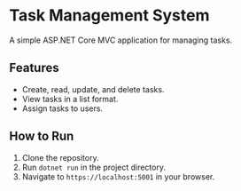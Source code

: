 # Task Management System

A simple ASP.NET Core MVC application for managing tasks.

## Features
- Create, read, update, and delete tasks.
- View tasks in a list format.
- Assign tasks to users.

## How to Run
1. Clone the repository.
2. Run `dotnet run` in the project directory.
3. Navigate to `https://localhost:5001` in your browser. 

